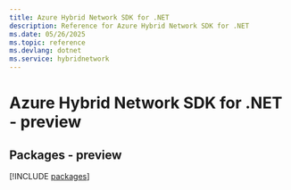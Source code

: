 ```yaml
---
title: Azure Hybrid Network SDK for .NET
description: Reference for Azure Hybrid Network SDK for .NET
ms.date: 05/26/2025
ms.topic: reference
ms.devlang: dotnet
ms.service: hybridnetwork
---
```

# Azure Hybrid Network SDK for .NET - preview
## Packages - preview
[!INCLUDE [packages](hybrid-network-index.md)]